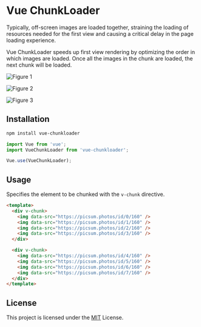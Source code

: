 # Vue ChunkLoader

Typically, off-screen images are loaded together, straining the loading of resources needed for the first view and causing a critical delay in the page loading experience.

Vue ChunkLoader speeds up first view rendering by optimizing the order in which images are loaded. Once all the images in the chunk are loaded, the next chunk will be loaded.

![Figure 1](https://user-images.githubusercontent.com/13102475/99713335-81e4ce80-2ae7-11eb-84c4-4e1dd8d0b28c.gif)

![Figure 2](https://user-images.githubusercontent.com/13102475/99713362-8e692700-2ae7-11eb-93c4-1899eb4602fd.gif)

![Figure 3](https://user-images.githubusercontent.com/13102475/99713364-8f01bd80-2ae7-11eb-9f44-94166fb4d5df.gif)

## Installation

```sh
npm install vue-chunkloader
```

```ts
import Vue from 'vue';
import VueChunkLoader from 'vue-chunkloader';

Vue.use(VueChunkLoader);
```

## Usage

Specifies the element to be chunked with the `v-chunk` directive.

```html
<template>
  <div v-chunk>
    <img data-src="https://picsum.photos/id/0/160" />
    <img data-src="https://picsum.photos/id/1/160" />
    <img data-src="https://picsum.photos/id/2/160" />
    <img data-src="https://picsum.photos/id/3/160" />
  </div>

  <div v-chunk>
    <img data-src="https://picsum.photos/id/4/160" />
    <img data-src="https://picsum.photos/id/5/160" />
    <img data-src="https://picsum.photos/id/6/160" />
    <img data-src="https://picsum.photos/id/7/160" />
  </div>
</template>
```

## License

This project is licensed under the [MIT](./LICENSE) License.
